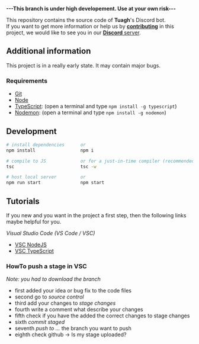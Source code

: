 
**---This branch is under high developement. Use at your own risk---**

This repository contains the source code of **Tuagh**'s Discord bot.<br>
If you want to get more information or help us by **[contributing](#development)** in this project, we would like to see you in our [**Discord** server](https://discord.gg/b6GXVuT).

## Additional information

This project is in a really early state. It may contain major bugs.

### Requirements

- [Git](https://git-scm.com/)
- [Node](https://nodejs.org/en/)
- [TypeScript](https://www.typescriptlang.org/index.html#download-links): (open a terminal and type `npm install -g typescript`)
- [Nodemon](https://nodemon.io/): (open a terminal and type `npm install -g nodemon`)

## Development

```bash
# install dependencies      or
npm install                 npm i

# compile to JS             or for a just-in-time compiler (recommended)
tsc                         tsc -w

# host local server         or
npm run start               npm start
```

## Tutorials
If you new and you want in the project a first step, then the following links maybe helpful for you.

*Visual Studio Code (VS Code / VSC)*
- [VSC NodeJS](https://code.visualstudio.com/docs/nodejs/nodejs-tutorial)
- [VSC TypeScript](https://code.visualstudio.com/docs/typescript/typescript-tutorial)

### HowTo push a stage in VSC
*Note: you had to download the branch*
- first added your idea or bug fix to the code files
- second go to *source control*
- third add your changes to *stage changes*
- fourth write a comment what describe your changes
- fifth check if you have the added the correct changes to stage changes
- sixth *commit staged*
- seventh *push to ...* the branch you want to push
- eighth check github -> Is my stage uploaded?
